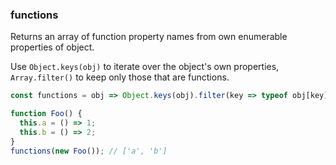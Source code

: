### functions

Returns an array of function property names from own enumerable properties of object.

Use `Object.keys(obj)` to iterate over the object's own properties, `Array.filter()` to keep only those that are functions.

```js
const functions = obj => Object.keys(obj).filter(key => typeof obj[key] === 'function');
```

```js
function Foo() {
  this.a = () => 1;
  this.b = () => 2;
}
functions(new Foo()); // ['a', 'b']
```
